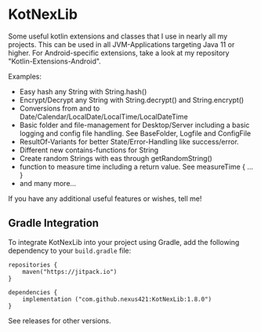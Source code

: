 # KotNexLib

Some useful kotlin extensions and classes that I use in nearly all my projects. This can be used in all JVM-Applications
targeting Java 11 or higher.
For Android-specific extensions, take a look at my repository "Kotlin-Extensions-Android".

Examples:

- Easy hash any String with String.hash()
- Encrypt/Decrypt any String with String.decrypt() and String.encrypt()
- Conversions from and to Date/Calendar/LocalDate/LocalTime/LocalDateTime
- Basic folder and file-management for Desktop/Server including a basic logging and config file handling. See
  BaseFolder, Logfile and ConfigFile
- ResultOf-Variants for better State/Error-Handling like success/error.
- Different new contains-functions for String
- Create random Strings with eas through getRandomString()
- function to measure time including a return value. See measureTime { ... }
- and many more...

If you have any additional useful features or wishes, tell me!

## Gradle Integration

To integrate KotNexLib into your project using Gradle, add the following dependency to your `build.gradle` file:

    repositories {
        maven("https://jitpack.io")
    }

    dependencies {
        implementation ("com.github.nexus421:KotNexLib:1.8.0")
    }

See releases for other versions.
